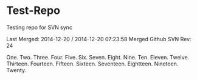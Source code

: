 Test-Repo
=========

Testing repo for SVN sync

Last Merged: 2014-12-20 / 2014-12-20 07:23:58
Merged Github SVN Rev: 24

One.
Two.
Three.
Four.
Five.
Six.
Seven.
Eight.
Nine.
Ten.
Eleven.
Twelve.
Thirteen.
Fourteen.
Fifteen.
Sixteen.
Seventeen.
Eightteen.
Nineteen.
Twenty.
